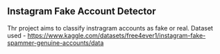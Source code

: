 ## Instagram Fake Account Detector
Thr project aims to classify instragram accounts as fake or real.
Dataset used - https://www.kaggle.com/datasets/free4ever1/instagram-fake-spammer-genuine-accounts/data
